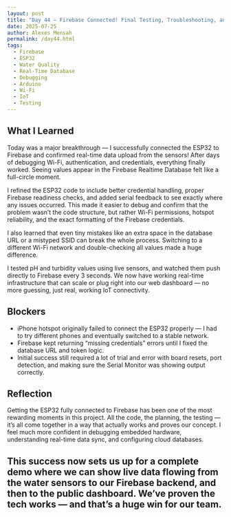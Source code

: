 ```yaml
---
layout: post  
title: "Day 44 – Firebase Connected! Final Testing, Troubleshooting, and Real-Time Updates"  
date: 2025-07-25  
author: Alexes Mensah  
permalink: /day44.html  
tags:
  - Firebase
  - ESP32
  - Water Quality
  - Real-Time Database
  - Debugging
  - Arduino
  - Wi-Fi
  - IoT
  - Testing
---
```


## What I Learned

Today was a major breakthrough — I successfully connected the ESP32 to Firebase and confirmed real-time data upload from the sensors! After days of debugging Wi-Fi, authentication, and credentials, everything finally worked. Seeing values appear in the Firebase Realtime Database felt like a full-circle moment.

I refined the ESP32 code to include better credential handling, proper Firebase readiness checks, and added serial feedback to see exactly where any issues occurred. This made it easier to debug and confirm that the problem wasn’t the code structure, but rather Wi-Fi permissions, hotspot reliability, and the exact formatting of the Firebase credentials.

I also learned that even tiny mistakes like an extra space in the database URL or a mistyped SSID can break the whole process. Switching to a different Wi-Fi network and double-checking all values made a huge difference.

I tested pH and turbidity values using live sensors, and watched them push directly to Firebase every 3 seconds. We now have working real-time infrastructure that can scale or plug right into our web dashboard — no more guessing, just real, working IoT connectivity.

## Blockers

- iPhone hotspot originally failed to connect the ESP32 properly — I had to try different phones and eventually switched to a stable network.  
- Firebase kept returning “missing credentials” errors until I fixed the database URL and token logic.  
- Initial success still required a lot of trial and error with board resets, port detection, and making sure the Serial Monitor was showing output correctly.

## Reflection

Getting the ESP32 fully connected to Firebase has been one of the most rewarding moments in this project. All the code, the planning, the testing — it’s all come together in a way that actually works and proves our concept. I feel much more confident in debugging embedded hardware, understanding real-time data sync, and configuring cloud databases.

This success now sets us up for a complete demo where we can show live data flowing from the water sensors to our Firebase backend, and then to the public dashboard. We’ve proven the tech works — and that’s a huge win for our team.
---
